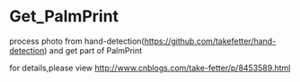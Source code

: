 # Get_PalmPrint
process photo from hand-detection(https://github.com/takefetter/hand-detection) and get part of PalmPrint

for details,please view http://www.cnblogs.com/take-fetter/p/8453589.html
